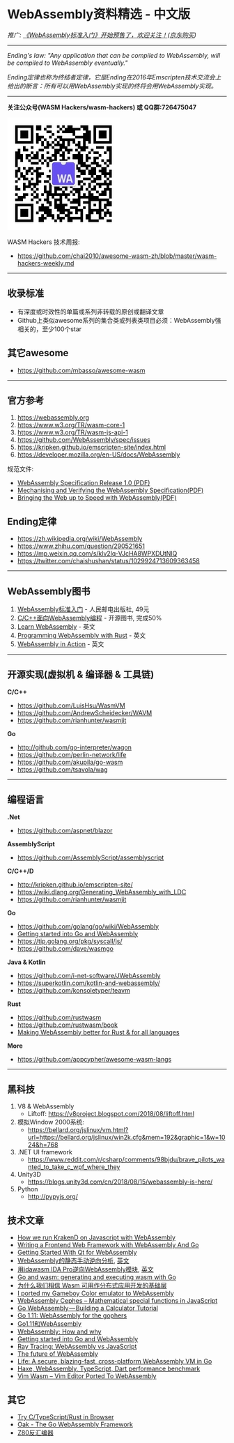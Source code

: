 # WebAssembly资料精选 - 中文版

*推广: [《WebAssembly标准入门》开始预售了，欢迎关注！](webassembly-primer.md)([京东购买](https://item.jd.com/12499372.html))*

----

*Ending's law: "Any application that can be compiled to WebAssembly, will be compiled to WebAssembly eventually."*

*Ending定律也称为终结者定律，它是Ending在2016年Emscripten技术交流会上给出的断言：所有可以用WebAssembly实现的终将会用WebAssembly实现。*

----

**关注公众号(WASM Hackers/wasm-hackers) 或 QQ群:726475047**

![](weixin-wasm-hackers.jpg)

WASM Hackers 技术周报:

- https://github.com/chai2010/awesome-wasm-zh/blob/master/wasm-hackers-weekly.md

----

## 收录标准

- 有深度或时效性的单篇或系列非转载的原创或翻译文章
- Github上类似awesome系列的集合类或列表类项目必须：WebAssembly强相关的，至少100个star

## 其它awesome

- https://github.com/mbasso/awesome-wasm

----

## 官方参考

1. https://webassembly.org
1. https://www.w3.org/TR/wasm-core-1
1. https://www.w3.org/TR/wasm-js-api-1
1. https://github.com/WebAssembly/spec/issues
1. https://kripken.github.io/emscripten-site/index.html
1. https://developer.mozilla.org/en-US/docs/WebAssembly

规范文件:

- [WebAssembly Specification Release 1.0 (PDF)](spec/WebAssembly-v1.0.pdf)
- [Mechanising and Verifying the WebAssembly Specification(PDF)](spec/mechanising-and-verifying-the-webassembly-specification.pdf)
- [Bringing the Web up to Speed with WebAssembly(PDF)](spec/pldi2017.pdf)

## Ending定律

- https://zh.wikipedia.org/wiki/WebAssembly
- https://www.zhihu.com/question/290521651
- https://mp.weixin.qq.com/s/klv2lq-VJcHA8WPXDUtNlQ
- https://twitter.com/chaishushan/status/1029924713609363458

----

## WebAssembly图书

1. [WebAssembly标准入门](webassembly-primer.md) - 人民邮电出版社, 49元
1. [C/C++面向WebAssembly编程](https://github.com/3dgen/cppwasm-book) - 开源图书, 完成50%
1. [Learn WebAssembly](https://www.packtpub.com/web-development/learn-webassembly) - 英文
1. [Programming WebAssembly with Rust](https://pragprog.com/book/khrust/programming-webassembly-with-rust) - 英文
1. [WebAssembly in Action](https://www.manning.com/books/webassembly-in-action) - 英文

----

## 开源实现(虚拟机 & 编译器 & 工具链)

**C/C++**

- https://github.com/LuisHsu/WasmVM
- https://github.com/AndrewScheidecker/WAVM
- https://github.com/rianhunter/wasmjit

**Go**

- http://github.com/go-interpreter/wagon
- https://github.com/perlin-network/life
- https://github.com/akupila/go-wasm
- https://github.com/tsavola/wag

----


## 编程语言

**.Net**

- https://github.com/aspnet/blazor

**AssemblyScript**

- https://github.com/AssemblyScript/assemblyscript

**C/C++/D**

- http://kripken.github.io/emscripten-site/
- https://wiki.dlang.org/Generating_WebAssembly_with_LDC
- https://github.com/rianhunter/wasmjit

**Go**

- https://github.com/golang/go/wiki/WebAssembly
- [Getting started into Go and WebAssembly](https://medium.com/@sendilkumarn/getting-started-into-go-and-webassembly-8491b133a616)
- https://tip.golang.org/pkg/syscall/js/
- https://github.com/dave/wasmgo

**Java & Kotlin**

- https://github.com/i-net-software/JWebAssembly
- https://superkotlin.com/kotlin-and-webassembly/
- https://github.com/konsoletyper/teavm

**Rust**

- https://github.com/rustwasm
- https://github.com/rustwasm/book
- [Making WebAssembly better for Rust & for all languages](https://hacks.mozilla.org/2018/03/making-webassembly-better-for-rust-for-all-languages/)

**More**

- https://github.com/appcypher/awesome-wasm-langs

----

## 黑科技


1. V8 & WebAssembly
   - Liftoff: https://v8project.blogspot.com/2018/08/liftoff.html
1. 模拟Window 2000系统:
   - https://bellard.org/jslinux/vm.html?url=https://bellard.org/jslinux/win2k.cfg&mem=192&graphic=1&w=1024&h=768
1. .NET UI framework
   - https://www.reddit.com/r/csharp/comments/98bjdu/brave_pilots_wanted_to_take_c_wpf_where_they
1. Unity3D
   - https://blogs.unity3d.com/cn/2018/08/15/webassembly-is-here/
1. Python
   - http://pypyjs.org/


## 技术文章

- [How we run KrakenD on Javascript with WebAssembly](https://medium.com/devops-faith/how-we-run-krakend-on-javascript-with-webassembly-f100ac2efd67)
- [Writing a Frontend Web Framework with WebAssembly And Go](https://tutorialedge.net/golang/writing-frontend-web-framework-webassembly-go/)
- [Getting Started With Qt for WebAssembly](https://blog.qt.io/blog/2018/11/19/getting-started-qt-webassembly/)
- [WebAssembly的静态手动逆向分析](https://bbs.pediy.com/thread-247856.htm), [英文](https://www.forcepoint.com/blog/security-labs/manual-reverse-engineering-webassembly-static-code-analysis)
- [用idawasm IDA Pro逆向WebAssembly模块](https://xz.aliyun.com/t/2854), [英文](https://www.fireeye.com/blog/threat-research/2018/10/reverse-engineering-webassembly-modules-using-the-idawasm-ida-pro-plugin.html)
- [Go and wasm: generating and executing wasm with Go](https://blog.gopheracademy.com/advent-2017/go-wasm/)
- [为什么我们相信 Wasm 可用作分布式应用开发的基础层](https://ethfans.org/posts/wasm-smart-contract-development)
- [I ported my Gameboy Color emulator to WebAssembly](https://djhworld.github.io/post/2018/09/21/i-ported-my-gameboy-color-emulator-to-webassembly/)
- [WebAssembly Cephes – Mathematical special functions in JavaScript](https://www.nearform.com/blog/webassembly-cephes/)
- [Go WebAssembly — Building a Calculator Tutorial](https://hackernoon.com/go-webassembly-building-a-calculator-tutorial-70fff89db6a9)
- [Go 1.11: WebAssembly for the gophers](https://medium.zenika.com/go-1-11-webassembly-for-the-gophers-ae4bb8b1ee03)
- [Go1.11和WebAssembly](https://mp.weixin.qq.com/s/jqISsdQ9tDzy9Zg6g6u5xw)
- [WebAssembly: How and why](https://blog.logrocket.com/webassembly-how-and-why-559b7f96cd71)
- [Getting started into Go and WebAssembly](https://medium.com/@sendilkumarn/getting-started-into-go-and-webassembly-8491b133a616)
- [Ray Tracing: WebAssembly vs JavaScript](http://matt-harrison.com/raytracing-webassembly-vs-javascript/)
- [The future of WebAssembly](https://blog.scottlogic.com/2018/07/20/wasm-future.html)
- [Life: A secure, blazing-fast, cross-platform WebAssembly VM in Go](https://medium.com/perlin-network/life-a-secure-blazing-fast-cross-platform-webassembly-vm-in-go-ea3b31fa6e09)
- [Haxe, WebAssembly, TypeScript, Dart performance benchmark](https://github.com/damoebius/HaxeBench)
- [Vim Wasm – Vim Editor Ported To WebAssembly](https://kalilinuxtutorials.com/vim-wasm-vim-editor/)


## 其它

- [Try C/TypeScript/Rust in Browser](https://wasm.fastlylabs.com/)
- [Oak - The Go WebAssembly Framework](https://github.com/elliotforbes/oak)
- [Z80反汇编器](https://floooh.github.io/tiny8bit/kc85-ui.html?type=kc85_4)


